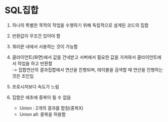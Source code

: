 # SQL집합

1. 하나의 특별한 목적의 작업을 수행하기 위해 독립적으로 설계된 코드의 집합
2. 반환값이 무조건 있어야 함
3. 쿼리문 내에서 사용하는 것이 가능함
4. 클라이언트(화면)에서 값을 건네받고 서버에서 필요한 값을 가져와서 클라이언트에서 작업을 하고 반환함
<br>-> 집합연산의 결과집합에서 연산을 진행되며, 테이블을 검색할 때 연산을 진행하는 것은 조인임

5. 프로시저보다 속도가 느림
6. 집합은 애초에 중복이 될 수 없음
    - Union : 2개의 결과를 합침(중복X)
    - Union all: 중복을 허용함
